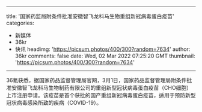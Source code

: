 
---
title: '国家药监局附条件批准安徽智飞龙科马生物重组新冠病毒蛋白疫苗'
categories: 
 - 新媒体
 - 36kr
 - 快讯
headimg: 'https://picsum.photos/400/300?random=7634'
author: 36kr
comments: false
date: Wed, 02 Mar 2022 07:25:20 GMT
thumbnail: 'https://picsum.photos/400/300?random=7634'
---

<div>   
36氪获悉，据国家药品监督管理局官网，3月1日，国家药品监督管理局附条件批准安徽智飞龙科马生物制药有限公司的重组新型冠状病毒蛋白疫苗（CHO细胞）上市注册申请。该疫苗是首个获批的国产重组新冠病毒蛋白疫苗，适用于预防新型冠状病毒感染所致的疾病（COVID-19）。  
</div>
            